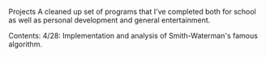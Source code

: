 Projects
A cleaned up set of programs that I've completed both for school as well as personal development and general entertainment.


Contents:
4/28: Implementation and analysis of Smith-Waterman's famous algorithm.
